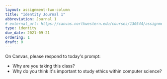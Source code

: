 ```yaml
---
layout: assignment-two-column
title: "Identity Journal 1"
abbreviation: Journal 1
# external_url: https://canvas.northwestern.edu/courses/130544/assignments/844225
type: identity
due_date: 2021-09-21
ordering: 1
draft: 0
---
```

On Canvas, please respond to today's prompt:

* Why are you taking this class?
* Why do you think it's important to study ethics within computer science?

